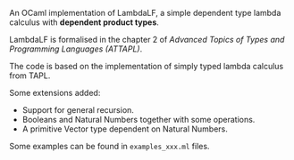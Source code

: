 An OCaml implementation of LambdaLF, a simple dependent type lambda calculus with **dependent product types**.

LambdaLF is formalised in the chapter 2 of *Advanced Topics of Types and Programming Languages (ATTAPL)*.

The code is based on the implementation of simply typed lambda calculus from TAPL.

Some extensions added:

* Support for general recursion.
* Booleans and Natural Numbers together with some operations.
* A primitive Vector type dependent on Natural Numbers.

Some examples can be found in `examples_xxx.ml` files.
